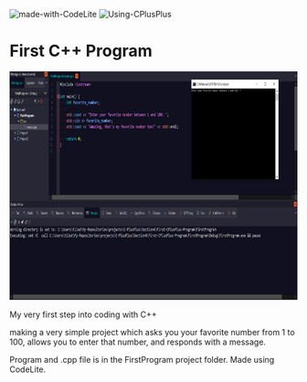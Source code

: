 ![made-with-CodeLite](https://img.shields.io/badge/Made%20With-CodeLite-green)  ![Using-CPlusPlus](https://img.shields.io/badge/Using-C%2B%2B-ff69b4)

# First C++ Program

<img src="./assets/readmeImg.png"
     alt="Img"
     style="margin-right: 10px; height: 400px;" />

My very first step into coding with C++

making a very simple project which asks you your favorite number from 1 to 100, allows you to enter that number, and responds with a message.

Program and .cpp file is in the FirstProgram project folder. Made using CodeLite.
